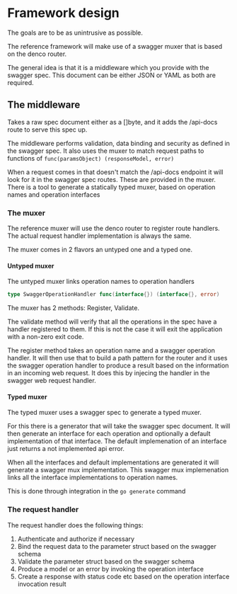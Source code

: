 # Framework design

The goals are to be as unintrusive as possible.

The reference framework will make use of a swagger muxer that is based on the denco router.

The general idea is that it is a middleware which you provide with the swagger spec.
This document can be either JSON or YAML as both are required.

## The middleware

Takes a raw spec document either as a []byte, and it adds the /api-docs route to serve this spec up.

The middleware performs validation, data binding and security as defined in the swagger spec. 
It also uses the muxer to match request paths to functions of `func(paramsObject) (responseModel, error)`

When a request comes in that doesn't match the /api-docs endpoint it will look for it in the swagger spec routes.
These are provided in the muxer. There is a tool to generate a statically typed muxer, based on operation names and 
operation interfaces

### The muxer

The reference muxer will use the denco router to register route handlers.
The actual request handler implementation is always the same.

The muxer comes in 2 flavors an untyped one and a typed one. 

#### Untyped muxer

The untyped muxer links operation names to operation handlers

```go
type SwaggerOperationHandler func(interface{}) (interface{}, error)
```

The muxer has 2 methods: Register, Validate.

The validate method will verify that all the operations in the spec have a handler registered to them. 
If this is not the case it will exit the application with a non-zero exit code.

The register method takes an operation name and a swagger operation handler. 
It will then use that to build a path pattern for the router and it uses the swagger operation handler to produce a result
based on the information in an incoming web request. It does this by injecing the handler in the swagger web request handler.

#### Typed muxer

The typed muxer uses a swagger spec to generate a typed muxer. 

For this there is a generator that will take the swagger spec document.
It will then generate an interface for each operation and optionally a default implementation of that interface.
The default implemenation of an interface just returns a not implemented api error.

When all the interfaces and default implementations are generated it will generate a swagger mux implementation.
This swagger mux implemenation links all the interface implementations to operation names.

This is done through integration in the `go generate` command

### The request handler

The request handler does the following things:

1. Authenticate and authorize if necessary
2. Bind the request data to the parameter struct based on the swagger schema
3. Validate the parameter struct based on the swagger schema
4. Produce a model or an error by invoking the operation interface
5. Create a response with status code etc based on the operation interface invocation result
